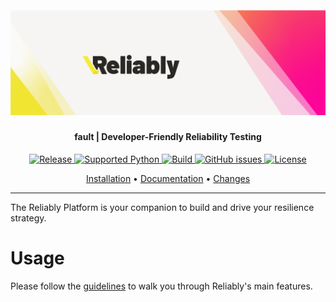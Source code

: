 <h2 align="center">
  <br>
  <p align="center"><img src="https://raw.githubusercontent.com/reliablyhq/cli/main/public/logo.png"></p>
</h2>

<h4 align="center">fault | Developer-Friendly Reliability Testing</h4>

<p align="center">
   <a href="https://github.com/reliablyhq/cli/releases">
   <img alt="Release" src="https://img.shields.io/pypi/v/reliably-cli.svg">
   <a href="https://pypi.org/project/rebound-how/">
   <img alt="Supported Python" src="https://img.shields.io/pypi/pyversions/reliably.svg">
   <a href="https://goreportcard.com/report/github.com/reliablyhq/cli">
   <a href="#">
   <img alt="Build" src="https://github.com/reliablyhq/cli/actions/workflows/cli-check.yaml/badge.svg">
   <a href="https://github.com/reliablyhq/cli/issues">
   <img alt="GitHub issues" src="https://img.shields.io/github/issues/reliablyhq/cli?style=flat-square&logo=github&logoColor=white">
   <a href="https://github.com/reliablyhq/cli/blob/master/LICENSE.md">
   <img alt="License" src="https://img.shields.io/github/license/reliablyhq/cli">
</p>

<p align="center">
  <a href="#installation">Installation</a> •
  <a href="https://reliably.com/docs/cli/">Documentation</a> •
  <a href="https://github.com/reliablyhq/cli/blob/main/CHANGELOG.md">Changes</a>
</p>

---

The Reliably Platform is your companion to build and drive your resilience
strategy.

# Usage

Please follow the [guidelines][] to walk you through Reliably's main features.

[guidelines]: https://reliably.com/docs/guides/first-plan/
